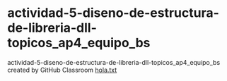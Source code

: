 # actividad-5-diseno-de-estructura-de-libreria-dll-topicos_ap4_equipo_bs
actividad-5-diseno-de-estructura-de-libreria-dll-topicos_ap4_equipo_bs created by GitHub Classroom
[hola.txt](https://github.com/SistemasTecTlaxiaco/actividad-5-diseno-de-estructura-de-libreria-dll-topicos_ap4_equipo_bs/files/11245968/hola.txt)
